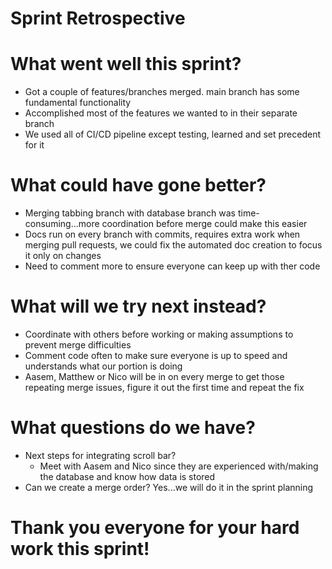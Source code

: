 # Sprint Retrospective

# What went well this sprint?
- Got a couple of features/branches merged. main branch has some fundamental functionality
- Accomplished most of the features we wanted to in their separate branch
- We used all of CI/CD pipeline except testing, learned and set precedent for it

# What could have gone better?
- Merging tabbing branch with database branch was time-consuming...more coordination before merge could make this easier
- Docs run on every branch with commits, requires extra work when merging pull requests, we could fix the automated doc creation to focus it only on changes
- Need to comment more to ensure everyone can keep up with ther code

# What will we try next instead?
- Coordinate with others before working or making assumptions to prevent merge difficulties
- Comment code often to make sure everyone is up to speed and understands what our portion is doing
- Aasem, Matthew or Nico will be in on every merge to get those repeating merge issues, figure it out the first time and repeat the fix

# What questions do we have?
- Next steps for integrating scroll bar?
  - Meet with Aasem and Nico since they are experienced with/making the database and know how data is stored
- Can we create a merge order? Yes...we will do it in the sprint planning

# Thank you everyone for your hard work this sprint!
